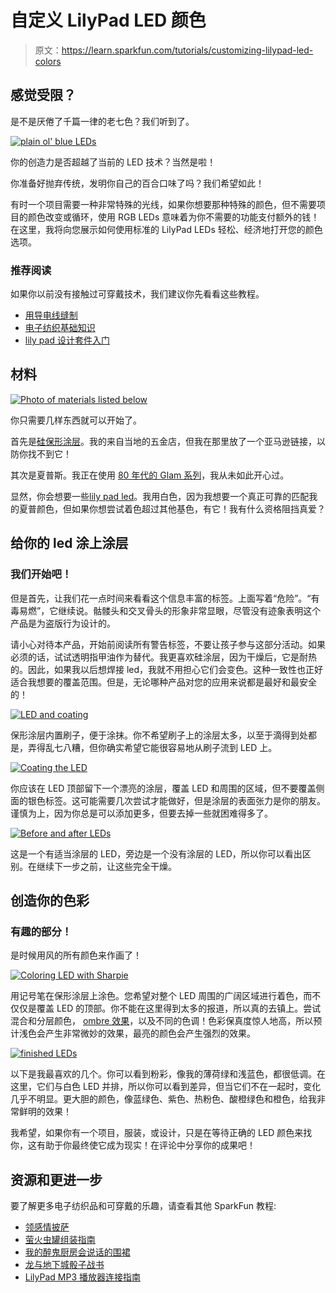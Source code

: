 # 自定义 LilyPad LED 颜色

> 原文：<https://learn.sparkfun.com/tutorials/customizing-lilypad-led-colors>

## 感觉受限？

是不是厌倦了千篇一律的老七色？我们听到了。

[![plain ol' blue LEDs](img/a57b7e0992ef9be56831505d056b1e8d.png)](https://cdn.sparkfun.com/assets/learn_tutorials/1/4/1/thumb.jpg)

你的创造力是否超越了当前的 LED 技术？当然是啦！

你准备好抛弃传统，发明你自己的百合口味了吗？我们希望如此！

有时一个项目需要一种非常特殊的光线，如果你想要那种特殊的颜色，但不需要项目的颜色改变或循环，使用 RGB LEDs 意味着为你不需要的功能支付额外的钱！在这里，我将向您展示如何使用标准的 LilyPad LEDs 轻松、经济地打开您的颜色选项。

### 推荐阅读

如果你以前没有接触过可穿戴技术，我们建议你先看看这些教程。

*   [用导电线缝制](https://learn.sparkfun.com/tutorials/sewing-with-conductive-thread)
*   [电子纺织基础知识](https://learn.sparkfun.com/tutorials/e-textile-basics)
*   [lily pad 设计套件入门](https://learn.sparkfun.com/tutorials/introducing-the-lilypad-design-kit)

## 材料

[![Photo of materials listed below](img/d89402712dd55bd328d3f7726d57912b.png)](https://cdn.sparkfun.com/assets/learn_tutorials/1/4/1/Custom_LED_Tutorial-00.jpg)

你只需要几样东西就可以开始了。

首先是[硅保形涂层](http://www.amazon.com/MG-Chemicals-Silicone-Conformal-Coating/dp/B004SPJOKK)。我的来自当地的五金店，但我在那里放了一个亚马逊链接，以防你找不到它！

其次是夏普斯。我正在使用 [80 年代的 Glam 系列](http://www.amazon.com/Sharpie-Fine-Tip-Permanent-24-Pack-Assorted/dp/B0003WN0DO/ref=sr_1_2?s=office-products&ie=UTF8&qid=1399998022&sr=1-2)，我从未如此开心过。

显然，你会想要一些[lily pad led](https://www.sparkfun.com/products/10081)。我用白色，因为我想要一个真正可靠的匹配我的夏普颜色，但如果你想尝试着色超过其他基色，有它！我有什么资格阻挡真爱？

## 给你的 led 涂上涂层

### 我们开始吧！

但是首先，让我们花一点时间来看看这个信息丰富的标签。上面写着“危险”。“有毒易燃”，它继续说。骷髅头和交叉骨头的形象非常显眼，尽管没有迹象表明这个产品是为盗版行为设计的。

请小心对待本产品，开始前阅读所有警告标签，不要让孩子参与这部分活动。如果必须的话，试试透明指甲油作为替代。我更喜欢硅涂层，因为干燥后，它是耐热的。因此，如果我以后想焊接 led，我就不用担心它们会变色。这种一致性也正好适合我想要的覆盖范围。但是，无论哪种产品对您的应用来说都是最好和最安全的！

[![LED and coating](img/a2fd1ea0a880efb01bc41e5473d6d123.png)](https://cdn.sparkfun.com/assets/learn_tutorials/1/4/1/Custom_LED_Tutorial-01.jpg)

保形涂层内置刷子，便于涂抹。你不希望刷子上的涂层太多，以至于滴得到处都是，弄得乱七八糟，但你确实希望它能很容易地从刷子流到 LED 上。

[![Coating the LED](img/d7874b716eadfebacfbab9ed56ab7d27.png)](https://cdn.sparkfun.com/assets/learn_tutorials/1/4/1/Custom_LED_Tutorial-02.jpg)

你应该在 LED 顶部留下一个漂亮的涂层，覆盖 LED 和周围的区域，但不要覆盖侧面的银色标签。这可能需要几次尝试才能做好，但是涂层的表面张力是你的朋友。谨慎为上，因为你总是可以添加更多，但要去掉一些就困难得多了。

[![Before and after LEDs](img/08ddbf421ff9aaa979cfe34f88b1f429.png)](https://cdn.sparkfun.com/assets/learn_tutorials/1/4/1/Custom_LED_Tutorial-03.jpg)

这是一个有适当涂层的 LED，旁边是一个没有涂层的 LED，所以你可以看出区别。在继续下一步之前，让这些完全干燥。

## 创造你的色彩

### 有趣的部分！

是时候用风的所有颜色来作画了！

[![Coloring LED with Sharpie](img/64b48b1acd7f4f48bc997ca659c1da82.png)](https://cdn.sparkfun.com/assets/learn_tutorials/1/4/1/Custom_LED_Tutorial-05.jpg)

用记号笔在保形涂层上涂色。您希望对整个 LED 周围的广阔区域进行着色，而不仅仅是覆盖 LED 的顶部。你不能在这里得到太多的报道，所以真的去镇上。尝试混合和分层颜色， [ombre 效果](http://www.wisegeek.org/in-fashion-what-does-ombre-mean.htm)，以及不同的色调！色彩保真度惊人地高，所以预计浅色会产生非常微妙的效果，最亮的颜色会产生强烈的效果。

[![finished LEDs](img/4a63a53d5c92a14571970cb329d7388e.png)](https://cdn.sparkfun.com/assets/learn_tutorials/1/4/1/Custom_LED_Tutorial-07.jpg)

以下是我最喜欢的几个。你可以看到粉彩，像我的薄荷绿和浅蓝色，都很低调。在这里，它们与白色 LED 并排，所以你可以看到差异，但当它们不在一起时，变化几乎不明显。更大胆的颜色，像蓝绿色、紫色、热粉色、酸橙绿色和橙色，给我非常鲜明的效果！

我希望，如果你有一个项目，服装，或设计，只是在等待正确的 LED 颜色来找你，这有助于你最终使它成为现实！在评论中分享你的成果吧！

## 资源和更进一步

要了解更多电子纺织品和可穿戴的乐趣，请查看其他 SparkFun 教程:

*   [领感情披萨](https://learn.sparkfun.com/tutorials/soft-circuits-led-feelings-pizza)
*   [萤火虫罐组装指南](https://learn.sparkfun.com/tutorials/firefly-jar-assembly-guide)
*   [我的醉鬼厨房会说话的围裙](https://learn.sparkfun.com/tutorials/my-drunk-kitchen-apron)
*   [龙与地下城骰子战书](https://learn.sparkfun.com/tutorials/dungeons-and-dragons-dice-gauntlet)
*   [LilyPad MP3 播放器连接指南](https://learn.sparkfun.com/tutorials/getting-started-with-the-lilypad-mp3-player)